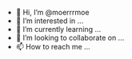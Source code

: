 - 👋 Hi, I’m @moerrrmoe
- 👀 I’m interested in ...
- 🌱 I’m currently learning ...
- 💞️ I’m looking to collaborate on ...
- 📫 How to reach me ...

<!---
moerrrmoe/moerrrmoe is a ✨ special ✨ repository because its `README.md` (this file) appears on your GitHub profile.
You can click the Preview link to take a look at your changes.
--->
